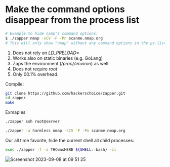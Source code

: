 # Make the command options disappear from the process list

```sh
# Example to hide namp's command options:
$ ./zapper nmap -sCV -F -Pn scanme.nmap.org
# This will only show "nmap" without any command options in the ps-list.
```

1. Does not rely on *LD_PRELOAD=*
2. Works also on static binaries (e.g. GoLang)
3. Zaps the environment (*/proc/<pid>/environ*) as well
4. Does not require *root*
5. Only 00.1% overhead.


Compile:
```sh
git clone https://github.com/hackerschoice/zapper.git
cd zapper
make
```
Exmaples
```sh
./zapper ssh root@server
```

```sh
./zapper -a harmless nmap -sCV -F -Pn scanme.nmap.org
```

Our all time favorite, hide the current shell all child processes:
```sh
exec ./zapper -f -a THCwasHERE ${SHELL:-bash} -il
```

![Screenshot 2023-09-08 at 09 51 25](https://github.com/hackerschoice/zapper/assets/5938498/a8c8ceaa-456e-49d5-8dd9-fa09c6ff0060)

